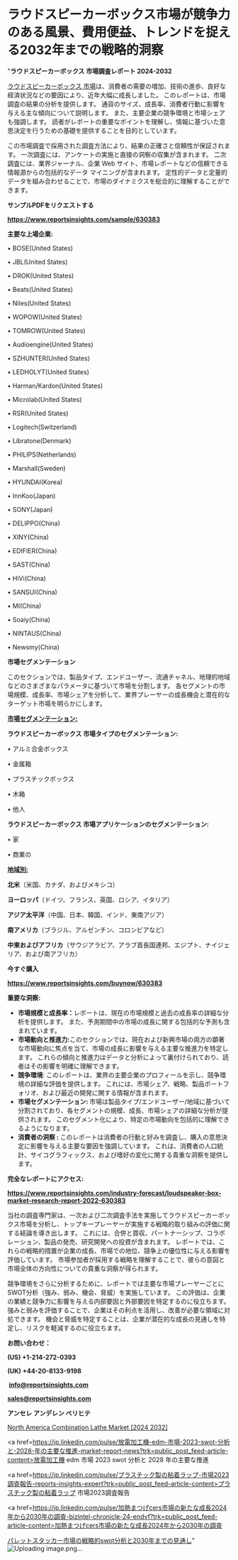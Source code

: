 # ラウドスピーカーボックス市場が競争力のある風景、費用便益、トレンドを捉える2032年までの戦略的洞察

"<strong>ラウドスピーカーボックス 市場調査レポート 2024-2032</strong>

<a href=https://www.reportsinsights.com/sample/630383>ラウドスピーカーボックス 市場</a>は、消費者の需要の増加、技術の進歩、良好な経済状況などの要因により、近年大幅に成長しました。 このレポートは、市場調査の結果の分析を提供します。 通貨のサイズ、成長率、消費者行動に影響を与える主な傾向について説明します。 また、主要企業の競争環境と市場シェアも強調します。 読者がレポートの重要なポイントを理解し、情報に基づいた意思決定を行うための基礎を提供することを目的としています。

この市場調査で採用された調査方法により、結果の正確さと信頼性が保証されます。 一次調査には、アンケートの実施と直接の洞察の収集が含まれます。 二次調査には、業界ジャーナル、企業 Web サイト、市場レポートなどの信頼できる情報源からの包括的なデータ マイニングが含まれます。 定性的データと定量的データを組み合わせることで、市場のダイナミクスを総合的に理解することができます。

<strong><b>サンプルPDFをリクエストする</b></strong>

<a href=https://www.reportsinsights.com/sample/630383><strong><u>https://www.reportsinsights.com/sample/630383</u></strong></a>

<strong>主要な上場企業:</strong>

• BOSE(United States)

• JBL(United States)

• DROK(United States)

• Beats(United States)

• Niles(United States)

• WOPOW(United States)

• TOMROW(United States)

• Audioengine(United States)

• SZHUNTER(United States)

• LEDHOLYT(United States)

• Harman/Kardon(United States)

• Microlab(United States)

• RSR(United States)

• Logitech(Switzerland)

• Libratone(Denmark)

• PHILIPS(Netherlands)

• Marshall(Sweden)

• HYUNDAI(Korea)

• InnKoo(Japan)

• SONY(Japan)

• DELIPPO(China)

• XINY(China)

• EDIFIER(China)

• SAST(China)

• HiVi(China)

• SANSUI(China)

• MI(China)

• Soaiy(China)

• NINTAUS(China)

• Newsmy(China)

<strong>市場セグメンテーション</strong>

このセクションでは、製品タイプ、エンドユーザー、流通チャネル、地理的地域などのさまざまなパラメータに基づいて市場を分割します。 各セグメントの市場規模、成長率、市場シェアを分析して、業界プレーヤーの成長機会と潜在的なターゲット市場を明らかにします。

<strong><u>市場セグメンテーション</u></strong><strong><u>:</u></strong>

<strong>ラウドスピーカーボックス 市場タイプのセグメンテーション:</strong>

• アルミ合金ボックス

• 金属箱

• プラスチックボックス

• 木箱

• 他人

<strong>ラウドスピーカーボックス 市場アプリケーションのセグメンテーション:</strong>

• 家

• 商業の

<strong><u>地域別</u></strong><strong><u>:</u></strong>

<strong>北米</strong>（米国、カナダ、およびメキシコ）

<strong>ヨーロッパ</strong>（ドイツ、フランス、英国、ロシア、イタリア）

<strong>アジア太平洋</strong>（中国、日本、韓国、インド、東南アジア）

<strong>南アメリカ</strong>（ブラジル、アルゼンチン、コロンビアなど）

<strong>中東およびアフリカ</strong>（サウジアラビア、アラブ首長国連邦、エジプト、ナイジェリア、および南アフリカ）

<strong>今すぐ購入</strong>

<a href=https://www.reportsinsights.com/buynow/630383><strong><u>https://www.reportsinsights.com/buynow/630383</u></strong></a>

<strong>重要な洞察:</strong>
<ul>
  <li><strong>市場規模と成長率：</strong>レポートは、現在の市場規模と過去の成長率の詳細な分析を提供します。 また、予測期間中の市場の成長に関する包括的な予測も含まれています。</li>
  <li><strong>市場動向と推進力:</strong>このセクションでは、現在および新興市場の両方の顕著な市場動向に焦点を当て、市場の成長に影響を与える主要な推進力を特定します。 これらの傾向と推進力はデータと分析によって裏付けられており、読者はその影響を明確に理解できます。</li>
  <li><strong>競争環境</strong>: このレポートは、業界の主要企業のプロフィールを示し、競争環境の詳細な評価を提供します。 これには、市場シェア、戦略、製品ポートフォリオ、および最近の開発に関する情報が含まれます。</li>
  <li><strong>市場セグメンテーション: </strong>市場は製品タイプ/エンドユーザー/地域に基づいて分割されており、各セグメントの規模、成長、市場シェアの詳細な分析が提供されます。 このセグメント化により、特定の市場動向を包括的に理解できるようになります。</li>
  <li><strong>消費者の洞察 : </strong>このレポートは消費者の行動と好みを調査し、購入の意思決定に影響を与える主要な要因を強調しています。 これは、消費者の人口統計、サイコグラフィックス、および嗜好の変化に関する貴重な洞察を提供します。</li>
</ul>
<strong>完全なレポートにアクセス:</strong>

<a href=https://www.reportsinsights.com/industry-forecast/loudspeaker-box-market-research-report-2022-630383><strong><u><b>https://www.reportsinsights.com/industry-forecast/loudspeaker-box-market-research-report-2022-630383</b></u></strong></a>

当社の調査専門家は、一次および二次調査手法を実施してラウドスピーカーボックス市場を分析し、トップキープレーヤーが実施する戦略的取り組みの評価に関する結論を導き出します。 これには、合併と買収、パートナーシップ、コラボレーション、製品の発売、研究開発への投資が含まれます。 レポートでは、これらの戦略的措置が企業の成長、市場での地位、競争上の優位性に与える影響を評価しています。 市場参加者が採用する戦略を理解することで、彼らの意図と市場全体の方向性についての貴重な洞察が得られます。

競争環境をさらに分析するために、レポートでは主要な市場プレーヤーごとにSWOT分析（強み、弱み、機会、脅威）を実施しています。 この評価は、企業の業績と競争力に影響を与える内部要因と外部要因を特定するのに役立ちます。 強みと弱みを評価することで、企業はその利点を活用し、改善が必要な領域に対処できます。 機会と脅威を特定することは、企業が潜在的な成長の見通しを特定し、リスクを軽減するのに役立ちます。

<strong>お問い合わせ：</strong>

<strong>(US) +1-214-272-0393</strong>

<strong>(UK) +44-20-8133-9198</strong>

<strong> </strong><a href=info@reportsinsights.com><strong><u>info@reportsinsights.com</u></strong></a>

<a href=sales@reportsinsights.com><strong><u>sales@reportsinsights.com</u></strong></a>

<strong>アンセレ アンデレン ベリヒテ</strong>

<a href=https://www.linkedin.com/pulse/north-america-combination-lathe-market-growth-focused-xzcye/>North America Combination Lathe Market [2024 2032]</a>

<a href=https://jp.linkedin.com/pulse/放電加工機-edm-市場-2023-swot-分析と-2028-年の主要な推進-market-report-news?trk=public_post_feed-article-content>放電加工機 edm 市場 2023 swot 分析と 2028 年の主要な推進</a>

<a href=https://jp.linkedin.com/pulse/プラスチック製の粘着ラップ-市場2023調査報告-reports-insights-expert?trk=public_post_feed-article-content>プラスチック製の粘着ラップ 市場2023調査報告</a>

<a href=https://jp.linkedin.com/pulse/加熱まつげcers市場の新たな成長2024年から2030年の調査-bizintel-chronicle-24-endvf?trk=public_post_feed-article-content>加熱まつげcers市場の新たな成長2024年から2030年の調査</a>

<a href=https://www.linkedin.com/pulse/パレットスタッカー市場の戦略的swot分析と2030年までの見通し-reports-insights-expert-kqckf/>パレットスタッカー市場の戦略的swot分析と2030年までの見通し</a>"
![Uploading image.png…]()
